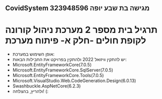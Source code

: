 ## CovidSystem מגישה בת שבע יופה 323948596

# תרגיל בית מספר 2 מערכת ניהול קורונה לקופת חולים -חלק א- פיתוח מערכת
- אופן השימוש במערכת: 
- יש להתקין וויזואל 2022 ולהתקין בפרויקט את החבילות הבאות:
- Microsoft.EntityFrameworkCore(7.0.5)
- Microsoft.EntityFrameworkCore.SqlServer(7.0.5)
- Microsoft.EntityFrameworkCore.Tools(7.0.5)
- Microsoft.VisualStudio.Web.CodeGeneration.Design(6.0.13)
- Swashbuckle.AspNetCore(6.2.3)
- ולהריץ, בהצלחה! (:

